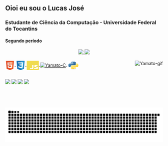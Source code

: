 ## Oioi eu sou o Lucas José
### Estudante de Ciência da Computação - Universidade Federal do Tocantins
#### Segundo período
<div align="center">
  <a href="https://github.com/yamatosz">
  <img height="180em" src="https://github-readme-stats.vercel.app/api?username=yamatosz&show_icons=true&theme=monokai&include_all_commits=true&count_private=true"/>
  <img height="180em" src="https://github-readme-stats.vercel.app/api/top-langs/?username=yamatosz&layout=compact&langs_count=7&theme=monokai"/>
</div>
<div style="display: inline_block"><br>
  <img align="center" alt="Yamato-Html" height="30" widht="40" src="https://raw.githubusercontent.com/devicons/devicon/master/icons/html5/html5-original.svg">
  <img align="center" alt="Yamato-Css" height="30" widht="40" src="https://raw.githubusercontent.com/devicons/devicon/master/icons/css3/css3-original.svg">
  <img align="center" alt="Yamato-Js" height="30" width="40" src="https://raw.githubusercontent.com/devicons/devicon/master/icons/javascript/javascript-plain.svg">
  <img align="center" alt="Yamato-C" height="30" widht="40" src="https://cdn.jsdelivr.net/gh/devicons/devicon/icons/c/c-plain.svg">
  <img align="center" alt="Yamato-Python" height="30" width="40" src="https://raw.githubusercontent.com/devicons/devicon/master/icons/python/python-original.svg">
  <img align="right" alt="Yamato-gif" height ="150" src="https://cdn.discordapp.com/attachments/822800826140590120/927249451624587365/Gif.gif/">
</div>
  
  ##
 
<div> 
  <a href="https://www.instagram.com/sousa_lucasjs/" target="_blank"><img src="https://img.shields.io/badge/-Instagram-%23E4405F?style=for-the-badge&logo=instagram&logoColor=white" target="_blank"></a>
 	<a href="https://www.twitch.tv/yamato_sz" target="_blank"><img src="https://img.shields.io/badge/Twitch-9146FF?style=for-the-badge&logo=twitch&logoColor=white" target="_blank"></a>
  <a href = "mailto:lucasj191218@gmail.com"><img src="https://img.shields.io/badge/-Gmail-%23333?style=for-the-badge&logo=gmail&logoColor=white" target="_blank"></a>
  <a href="https://discordapp.com/users/428994845403774978" target="_blank"><img src="https://img.shields.io/badge/Discord-7289DA?style=for-the-badge&logo=discord&logoColor=white" target="_blank"></a>

  ![Snake animation](https://github.com/yamatosz/yamatosz/blob/output/github-contribution-grid-snake.svg)
  
</div>
